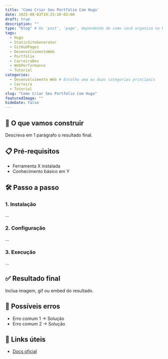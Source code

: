 ```yaml
---
title: 'Como Criar Seu Portfolio Com Hugo'
date: 2025-08-03T19:25:10-03:00
draft: true
description: ""
type: "blog" # Ou 'post', 'page', dependendo de como você organiza no Hextra
tags:
  - Hugo
  - StaticSiteGenerator
  - GitHubPages
  - DesenvolvimentoWeb
  - Portfólio
  - CarreiraDev
  - WebPerformance
  - Tutorial
categories:
  - Desenvolvimento Web # Escolha uma ou duas categorias principais
  - Carreira
  - Tutorial
slug: "Como Criar Seu Portfolio Com Hugo"
featuredImage: ""
hideDate: false
---
```


## 🎯 O que vamos construir

Descreva em 1 parágrafo o resultado final.

## 📋 Pré-requisitos

- Ferramenta X instalada
- Conhecimento básico em Y

## 🛠️ Passo a passo

### 1. Instalação

...

### 2. Configuração

...

### 3. Execução

...

## ✅ Resultado final

Inclua imagem, gif ou embed do resultado.

## 🧩 Possíveis erros

- Erro comum 1 → Solução
- Erro comum 2 → Solução

## 🔗 Links úteis

- [Docs oficial]()

